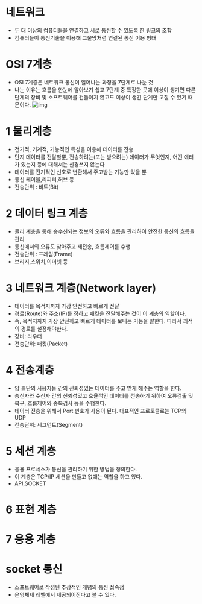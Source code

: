 # 네트워크
- 두 대 이상의 컴퓨터들을 연결하고 서로 통신할 수 있도록 한 링크의 조합
- 컴퓨터들이 통신기술을 이용해 그물망처럼 연결된 통신 이용 형태
# OSI 7계층
- OSI 7계층은 네트워크 통신이 일어나는 과정을 7단계로 나눈 것
- 나눈 이유는 흐름을 한눈에 알아보기 쉽고 7단계 중 특정한 곳에 이상이 생기면 다른 단계의 장비 및 소프트웨어를 건들이지 않고도 이상이 생긴 단계만 고칠 수 있기 때문이다.
![img](2\참고.jpg)
# 1 물리계층
- 전기적, 기계적, 기능적인 특성을 이용해 데이터를 전송
- 단지 데이터를 전달할뿐, 전송하려는(또는 받으려는) 데이터가 무엇인지, 어떤 에러가 있는지 등에 대해서는 신경쓰지 않는다
- 데이터를 전기적인 신호로 변환해서 주고받는 기능만 있을 뿐
- 통신 케이블,리피터,허브 등
- 전송단위 : 비트(Bit)
# 2 데이터 링크 계층
- 물리 계층을 통해 송수신되는 정보의 오류와 흐름을 관리하여 안전한 통신의 흐름을 관리
- 통신에서의 오류도 찾아주고 재전송, 흐름제어를 수행
- 전송단위 : 프레임(Frame)
- 브리지,스위치,이더넷 등
# 3 네트워크 계층(Network layer)
- 데이터를 목적지까지 가장 안전하고 빠르게 전달
- 경로(Route)와 주소(IP)를 정하고 패킷을 전달해주는 것이 이 계층의 역할이다.
- 즉, 목적지까지 가장 안전하고 빠르게 데이터를 보내는 기능을 말한다. 따라서 최적의 경로를 설정해야한다.
- 장비: 라우터
- 전송단위: 패킷(Packet)
# 4 전송계층
- 양 끝단의 사용자들 간의 신뢰성있는 데이터를 주고 받게 해주는 역할을 한다.
- 송신자와 수신자 간의 신뢰성있고 효율적인 데이터를 전송하기 위하여 오류검출 및 복구, 흐름제어와 중복검사 등을 수행한다.
- 데이터 전송을 위해서 Port 번호가 사용이 된다. 대표적인 프로토콜로는 TCP와 UDP
- 전송단위: 세그먼트(Segment)
# 5 세션 계층
- 응용 프로세스가 통신을 관리하기 위한 방법을 정의한다.
- 이 계층은 TCP/IP 세션을 만들고 없애는 역할을 하고 있다.
- API,SOCKET
# 6 표현 계층
# 7 응용 계층

# socket 통신
- 소프트웨어로 작성된 추상적인 개념의 통신 접속점
- 운영체제 레벨에서 제공되어진다고 볼 수 있다.
